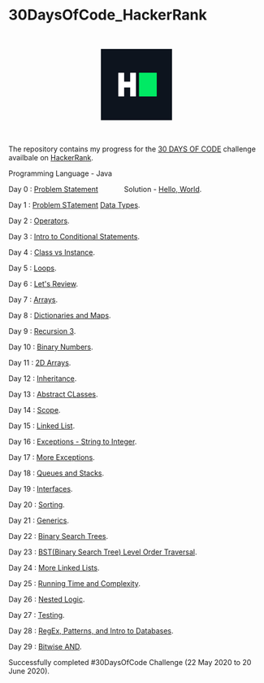 # 30DaysOfCode_HackerRank

<p>&nbsp;</p>

<div align = "center">
<img src="hackerRankLogo.png" width="140" />
</div>

<p>&nbsp;</p>

The repository contains my progress for the [30 DAYS OF CODE](https://www.hackerrank.com/domains/tutorials/30-days-of-code) challenge availbale on [HackerRank](https://www.hackerrank.com/).

Programming Language - Java

Day 0 : [Problem Statement](https://www.hackerrank.com/challenges/30-hello-world/problem) &nbsp; &nbsp; &nbsp; &nbsp; &nbsp; &nbsp; Solution - [Hello, World](dayZero/Day0.java).

Day 1 : [Problem STatement](https://www.hackerrank.com/challenges/30-data-types/problem) [Data Types](dayOne/Day1.java).

Day 2 : [Operators](dayTwo/Day2.java).

Day 3 : [Intro to Conditional Statements](dayThree/Day3.java).

Day 4 : [Class vs Instance](dayFour/Day4.java).

Day 5 : [Loops](dayFive/Day5.java).

Day 6 : [Let's Review](daySix/Day6.java).

Day 7 : [Arrays](daySeven/Day7.java).

Day 8 : [Dictionaries and Maps](dayEight/Day8.java).

Day 9 : [Recursion 3](dayNine/Day9.java).

Day 10 : [Binary Numbers](dayTen/Day10.java).

Day 11 : [2D Arrays](dayEleven/Day11.java).

Day 12 : [Inheritance](dayTwelve/Day12.java).

Day 13 : [Abstract CLasses](dayThirteen/Day13.java).

Day 14 : [Scope](dayFourteen/Day14.java).

Day 15 : [Linked List](dayFifteen/Day15.java).

Day 16 : [Exceptions - String to Integer](daySixteen/Day16.java).

Day 17 : [More Exceptions](daySeventeen/Day17.java).

Day 18 : [Queues and Stacks](dayEighteen/Day18.java).

Day 19 : [Interfaces](dayNineteen/Day19.java).

Day 20 : [Sorting](dayTwenty/Day20.java).

Day 21 : [Generics](dayTwentyOne/Day21.java).

Day 22 : [Binary Search Trees](dayTwentyTwo/Day22.java).

Day 23 : [BST(Binary Search Tree) Level Order Traversal](dayTwentyThree/Day23.java).

Day 24 : [More Linked Lists](dayTwentyFour/Day24.java).

Day 25 : [Running Time and Complexity](dayTwentyFive/Day25.java).

Day 26 : [Nested Logic](dayTwentySix/Day26.java).

Day 27 : [Testing](dayTwentySeven/Day27.java).

Day 28 : [RegEx, Patterns, and Intro to Databases](dayTwentyEight/Day28.java).

Day 29 : [Bitwise AND](dayTwentyNine/Day29.java).

Successfully completed #30DaysOfCode Challenge (22 May 2020 to 20 June 2020).